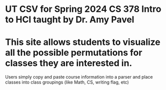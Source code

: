 # UT CSV for Spring 2024 CS 378 Intro to HCI taught by Dr. Amy Pavel
# This site allows students to visualize all the possible permutations for classes they are interested in.
Users simply copy and paste course information into a parser and place classes into class groupings (like Math, CS, writing flag, etc)
